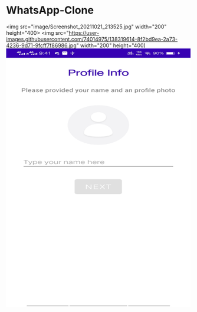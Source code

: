 # WhatsApp-Clone

<img src="image/Screenshot_20211021_213525.jpg" width="200" height="400>
<img src="https://user-images.githubusercontent.com/74014975/138319614-8f2bd9ea-2a73-4236-9d71-9fcff7f86986.jpg" width="200" height="400)
<img src="image/Screenshot_20211021_214124.jpg" width="500" height="700">
